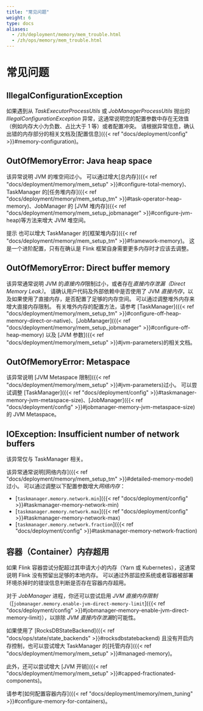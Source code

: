 ```yaml
---
title: "常见问题"
weight: 6
type: docs
aliases:
  - /zh/deployment/memory/mem_trouble.html
  - /zh/ops/memory/mem_trouble.html
---
```

<!--
Licensed to the Apache Software Foundation (ASF) under one
or more contributor license agreements.  See the NOTICE file
distributed with this work for additional information
regarding copyright ownership.  The ASF licenses this file
to you under the Apache License, Version 2.0 (the
"License"); you may not use this file except in compliance
with the License.  You may obtain a copy of the License at

  http://www.apache.org/licenses/LICENSE-2.0

Unless required by applicable law or agreed to in writing,
software distributed under the License is distributed on an
"AS IS" BASIS, WITHOUT WARRANTIES OR CONDITIONS OF ANY
KIND, either express or implied.  See the License for the
specific language governing permissions and limitations
under the License.
-->

# 常见问题

## IllegalConfigurationException

如果遇到从 *TaskExecutorProcessUtils* 或 *JobManagerProcessUtils* 抛出的 *IllegalConfigurationException* 异常，这通常说明您的配置参数中存在无效值（例如内存大小为负数、占比大于 1 等）或者配置冲突。
请根据异常信息，确认出错的内存部分的相关文档及[配置信息]({{< ref "docs/deployment/config" >}}#memory-configuration)。

## OutOfMemoryError: Java heap space

该异常说明 JVM 的堆空间过小。
可以通过增大[总内存]({{< ref "docs/deployment/memory/mem_setup" >}}#configure-total-memory)、TaskManager 的[任务堆内存]({{< ref "docs/deployment/memory/mem_setup_tm" >}}#task-operator-heap-memory)、JobManager 的 [JVM 堆内存]({{< ref "docs/deployment/memory/mem_setup_jobmanager" >}}#configure-jvm-heap)等方法来增大 JVM 堆空间。

<span class="label label-info">提示</span>
也可以增大 TaskManager 的[框架堆内存]({{< ref "docs/deployment/memory/mem_setup_tm" >}}#framework-memory)。
这是一个进阶配置，只有在确认是 Flink 框架自身需要更多内存时才应该去调整。

## OutOfMemoryError: Direct buffer memory

该异常通常说明 JVM 的*直接内存*限制过小，或者存在*直接内存泄漏（Direct Memory Leak）*。
请确认用户代码及外部依赖中是否使用了 JVM *直接内存*，以及如果使用了直接内存，是否配置了足够的内存空间。
可以通过调整堆外内存来增大直接内存限制。
有关堆外内存的配置方法，请参考 [TaskManager]({{< ref "docs/deployment/memory/mem_setup_tm" >}}#configure-off-heap-memory-direct-or-native)、[JobManager]({{< ref "docs/deployment/memory/mem_setup_jobmanager" >}}#configure-off-heap-memory) 以及 [JVM 参数]({{< ref "docs/deployment/memory/mem_setup" >}}#jvm-parameters)的相关文档。

## OutOfMemoryError: Metaspace

该异常说明 [JVM Metaspace 限制]({{< ref "docs/deployment/memory/mem_setup" >}}#jvm-parameters)过小。
可以尝试调整 [TaskManager]({{< ref "docs/deployment/config" >}}#taskmanager-memory-jvm-metaspace-size)、[JobManager]({{< ref "docs/deployment/config" >}}#jobmanager-memory-jvm-metaspace-size) 的 JVM Metaspace。

## IOException: Insufficient number of network buffers

该异常仅与 TaskManager 相关。

该异常通常说明[网络内存]({{< ref "docs/deployment/memory/mem_setup_tm" >}}#detailed-memory-model)过小。
可以通过调整以下配置参数增大*网络内存*：
* [`taskmanager.memory.network.min`]({{< ref "docs/deployment/config" >}}#taskmanager-memory-network-min)
* [`taskmanager.memory.network.max`]({{< ref "docs/deployment/config" >}}#taskmanager-memory-network-max)
* [`taskmanager.memory.network.fraction`]({{< ref "docs/deployment/config" >}}#taskmanager-memory-network-fraction)

<a name="container-memory-exceeded" />

## 容器（Container）内存超用

如果 Flink 容器尝试分配超过其申请大小的内存（Yarn 或 Kubernetes），这通常说明 Flink 没有预留出足够的本地内存。
可以通过外部监控系统或者容器被部署环境杀掉时的错误信息判断是否存在容器内存超用。

对于 *JobManager* 进程，你还可以尝试启用 *JVM 直接内存限制*（[`jobmanager.memory.enable-jvm-direct-memory-limit`]({{< ref "docs/deployment/config" >}}#jobmanager-memory-enable-jvm-direct-memory-limit)），以排除 *JVM 直接内存泄漏*的可能性。

如果使用了 [RocksDBStateBackend]({{< ref "docs/ops/state/state_backends" >}}#rocksdbstatebackend) 且没有开启内存控制，也可以尝试增大 TaskManager 的[托管内存]({{< ref "docs/deployment/memory/mem_setup" >}}#managed-memory)。

此外，还可以尝试增大 [JVM 开销]({{< ref "docs/deployment/memory/mem_setup" >}}#capped-fractionated-components)。

请参考[如何配置容器内存]({{< ref "docs/deployment/memory/mem_tuning" >}}#configure-memory-for-containers)。
